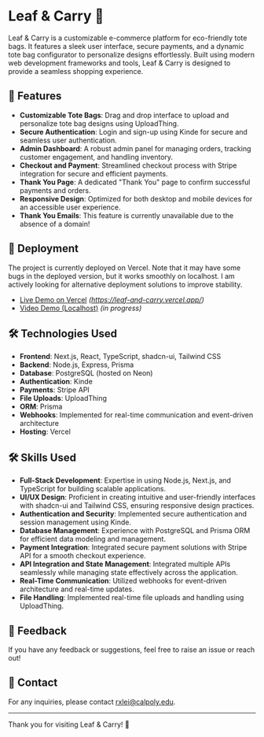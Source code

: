 # Leaf & Carry 🌿

Leaf & Carry is a customizable e-commerce platform for eco-friendly tote bags. It features a sleek user interface, secure payments, and a dynamic tote bag configurator to personalize designs effortlessly. Built using modern web development frameworks and tools, Leaf & Carry is designed to provide a seamless shopping experience.

## 🌟 Features

- **Customizable Tote Bags**: Drag and drop interface to upload and personalize tote bag designs using UploadThing.
- **Secure Authentication**: Login and sign-up using Kinde for secure and seamless user authentication.
- **Admin Dashboard**: A robust admin panel for managing orders, tracking customer engagement, and handling inventory.
- **Checkout and Payment**: Streamlined checkout process with Stripe integration for secure and efficient payments.
- **Thank You Page**: A dedicated "Thank You" page to confirm successful payments and orders.
- **Responsive Design**: Optimized for both desktop and mobile devices for an accessible user experience.
- **Thank You Emails**: This feature is currently unavailable due to the absence of a domain!

## 🚀 Deployment

The project is currently deployed on Vercel. Note that it may have some bugs in the deployed version, but it works smoothly on localhost. I am actively looking for alternative deployment solutions to improve stability.

- [Live Demo on Vercel](#) *(https://leaf-and-carry.vercel.app/)*
- [Video Demo (Localhost)](#) *(in progress)*

## 🛠️ Technologies Used

- **Frontend**: Next.js, React, TypeScript, shadcn-ui, Tailwind CSS
- **Backend**: Node.js, Express, Prisma
- **Database**: PostgreSQL (hosted on Neon)
- **Authentication**: Kinde
- **Payments**: Stripe API
- **File Uploads**: UploadThing
- **ORM**: Prisma
- **Webhooks**: Implemented for real-time communication and event-driven architecture
- **Hosting**: Vercel

## 🛠️ Skills Used

- **Full-Stack Development**: Expertise in using Node.js, Next.js, and TypeScript for building scalable applications.
- **UI/UX Design**: Proficient in creating intuitive and user-friendly interfaces with shadcn-ui and Tailwind CSS, ensuring responsive design practices.
- **Authentication and Security**: Implemented secure authentication and session management using Kinde.
- **Database Management**: Experience with PostgreSQL and Prisma ORM for efficient data modeling and management.
- **Payment Integration**: Integrated secure payment solutions with Stripe API for a smooth checkout experience.
- **API Integration and State Management**: Integrated multiple APIs seamlessly while managing state effectively across the application.
- **Real-Time Communication**: Utilized webhooks for event-driven architecture and real-time updates.
- **File Handling**: Implemented real-time file uploads and handling using UploadThing.

## 📝 Feedback

If you have any feedback or suggestions, feel free to raise an issue or reach out!

## 📧 Contact

For any inquiries, please contact [rxlei@calpoly.edu](mailto:rxlei@calpoly.edu).

---

Thank you for visiting Leaf & Carry! 🌱
